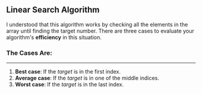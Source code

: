 ## Linear Search Algorithm
I understood that this algorithm works by checking all the elements in the array until finding the target number. There are three cases to evaluate your algorithm's **efficiency** in this situation.

### The Cases Are:
---
1. **Best case**: If the *target* is in the first index.
2. **Average case**: If the *target* is in one of the middle indices.
3. **Worst case**: If the *target* is in the last index.
